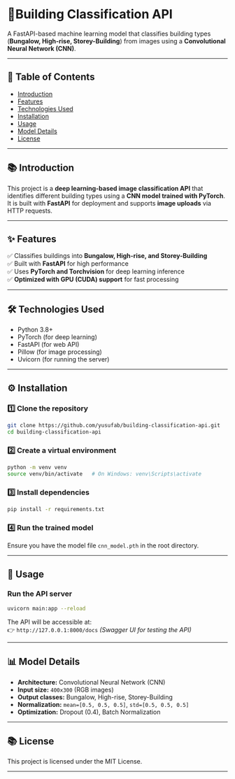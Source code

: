 # 🌟Building Classification API

A FastAPI-based machine learning model that classifies building types (**Bungalow, High-rise, Storey-Building**) from images using a **Convolutional Neural Network (CNN)**.

---

## 🔄 Table of Contents

- [Introduction](#-introduction)
- [Features](#-features)
- [Technologies Used](#-technologies-used)
- [Installation](#-installation)
- [Usage](#-usage)
- [Model Details](#-model-details)
- [License](#-license)

---

## 📚 Introduction

This project is a **deep learning-based image classification API** that identifies different building types using a **CNN model trained with PyTorch**. It is built with **FastAPI** for deployment and supports **image uploads** via HTTP requests.

---

## ✨ Features

✅ Classifies buildings into **Bungalow, High-rise, and Storey-Building**\
✅ Built with **FastAPI** for high performance\
✅ Uses **PyTorch and Torchvision** for deep learning inference\
✅ **Optimized with GPU (CUDA) support** for fast processing

---

## 🛠 Technologies Used

- Python 3.8+
- PyTorch (for deep learning)
- FastAPI (for web API)
- Pillow (for image processing)
- Uvicorn (for running the server)

---

## ⚙️ Installation

### 1️⃣ Clone the repository

```bash
git clone https://github.com/yusufab/building-classification-api.git
cd building-classification-api
```

### 2️⃣ Create a virtual environment

```bash
python -m venv venv
source venv/bin/activate   # On Windows: venv\Scripts\activate
```

### 3️⃣ Install dependencies

```bash
pip install -r requirements.txt
```

### 4️⃣ Run the trained model

Ensure you have the model file `cnn_model.pth` in the root directory.

---

## 🚀 Usage

### Run the API server

```bash
uvicorn main:app --reload
```

The API will be accessible at:\
👉 `http://127.0.0.1:8000/docs` *(Swagger UI for testing the API)*

---

## 📊 Model Details

- **Architecture:** Convolutional Neural Network (CNN)
- **Input size:** `400x300` (RGB images)
- **Output classes:** Bungalow, High-rise, Storey-Building
- **Normalization:** `mean=[0.5, 0.5, 0.5]`, `std=[0.5, 0.5, 0.5]`
- **Optimization:** Dropout (0.4), Batch Normalization

---

## 📚 License

This project is licensed under the MIT License.

---


